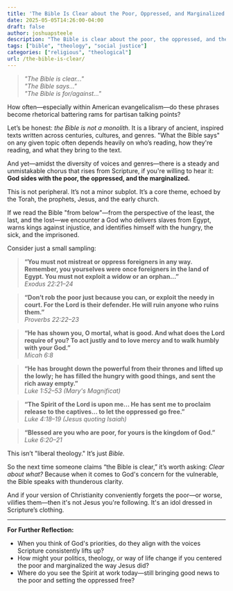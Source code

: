 ```yaml
---
title: 'The Bible Is Clear about the Poor, Oppressed, and Marginalized'
date: 2025-05-05T14:26:00-04:00
draft: false
author: joshuapsteele
description: "The Bible is clear about the poor, the oppressed, and the marginalized."
tags: ["bible", "theology", "social justice"]
categories: ["religious", "theological"]
url: /the-bible-is-clear/
---
```


> *"The Bible is clear..."*  
> *"The Bible says..."*  
> *"The Bible is for/against..."*

How often—especially within American evangelicalism—do these phrases become rhetorical battering rams for partisan talking points?

Let’s be honest: *the Bible is not a monolith.* It is a library of ancient, inspired texts written across centuries, cultures, and genres. "What the Bible says" on any given topic often depends heavily on who’s reading, how they're reading, and what they bring to the text.

And yet—amidst the diversity of voices and genres—there is a steady and unmistakable chorus that rises from Scripture, if you're willing to hear it: **God sides with the poor, the oppressed, and the marginalized.**

This is not peripheral. It’s not a minor subplot. It’s a core theme, echoed by the Torah, the prophets, Jesus, and the early church.

If we read the Bible "from below"—from the perspective of the least, the last, and the lost—we encounter a God who delivers slaves from Egypt, warns kings against injustice, and identifies himself with the hungry, the sick, and the imprisoned.

Consider just a small sampling:

> **“You must not mistreat or oppress foreigners in any way. Remember, you yourselves were once foreigners in the land of Egypt. You must not exploit a widow or an orphan...”**  
> *Exodus 22:21–24*

> **“Don’t rob the poor just because you can, or exploit the needy in court. For the Lord is their defender. He will ruin anyone who ruins them.”**  
> *Proverbs 22:22–23*

> **“He has shown you, O mortal, what is good. And what does the Lord require of you? To act justly and to love mercy and to walk humbly with your God.”**  
> *Micah 6:8*

> **“He has brought down the powerful from their thrones and lifted up the lowly; he has filled the hungry with good things, and sent the rich away empty.”**  
> *Luke 1:52–53 (Mary's Magnificat)*

> **“The Spirit of the Lord is upon me... He has sent me to proclaim release to the captives... to let the oppressed go free.”**  
> *Luke 4:18–19 (Jesus quoting Isaiah)*

> **“Blessed are you who are poor, for yours is the kingdom of God.”**  
> *Luke 6:20–21*

This isn’t "liberal theology." It’s just *Bible.*

So the next time someone claims “the Bible is clear,” it’s worth asking: *Clear about what?* Because when it comes to God's concern for the vulnerable, the Bible speaks with thunderous clarity.

And if your version of Christianity conveniently forgets the poor—or worse, vilifies them—then it's not Jesus you're following. It's an idol dressed in Scripture’s clothing.

---

**For Further Reflection:**

- When you think of God's priorities, do they align with the voices Scripture consistently lifts up?
- How might your politics, theology, or way of life change if you centered the poor and marginalized the way Jesus did?
- Where do you see the Spirit at work today—still bringing good news to the poor and setting the oppressed free?